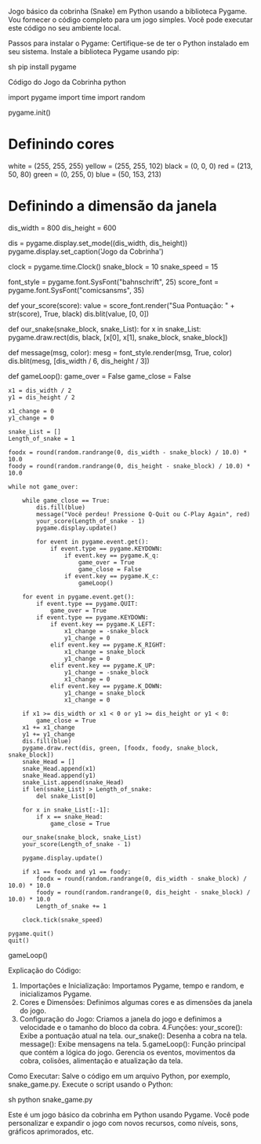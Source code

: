 Jogo básico da cobrinha (Snake) em Python usando a biblioteca Pygame. Vou fornecer o código completo para um jogo simples. Você pode executar este código no seu ambiente local.

Passos para instalar o Pygame:
Certifique-se de ter o Python instalado em seu sistema.
Instale a biblioteca Pygame usando pip:

sh
pip install pygame

Código do Jogo da Cobrinha
python

import pygame
import time
import random

pygame.init()

# Definindo cores
white = (255, 255, 255)
yellow = (255, 255, 102)
black = (0, 0, 0)
red = (213, 50, 80)
green = (0, 255, 0)
blue = (50, 153, 213)

# Definindo a dimensão da janela
dis_width = 800
dis_height = 600

dis = pygame.display.set_mode((dis_width, dis_height))
pygame.display.set_caption('Jogo da Cobrinha')

clock = pygame.time.Clock()
snake_block = 10
snake_speed = 15

font_style = pygame.font.SysFont("bahnschrift", 25)
score_font = pygame.font.SysFont("comicsansms", 35)

def your_score(score):
    value = score_font.render("Sua Pontuação: " + str(score), True, black)
    dis.blit(value, [0, 0])

def our_snake(snake_block, snake_List):
    for x in snake_List:
        pygame.draw.rect(dis, black, [x[0], x[1], snake_block, snake_block])

def message(msg, color):
    mesg = font_style.render(msg, True, color)
    dis.blit(mesg, [dis_width / 6, dis_height / 3])

def gameLoop():
    game_over = False
    game_close = False

    x1 = dis_width / 2
    y1 = dis_height / 2

    x1_change = 0
    y1_change = 0

    snake_List = []
    Length_of_snake = 1

    foodx = round(random.randrange(0, dis_width - snake_block) / 10.0) * 10.0
    foody = round(random.randrange(0, dis_height - snake_block) / 10.0) * 10.0

    while not game_over:

        while game_close == True:
            dis.fill(blue)
            message("Você perdeu! Pressione Q-Quit ou C-Play Again", red)
            your_score(Length_of_snake - 1)
            pygame.display.update()

            for event in pygame.event.get():
                if event.type == pygame.KEYDOWN:
                    if event.key == pygame.K_q:
                        game_over = True
                        game_close = False
                    if event.key == pygame.K_c:
                        gameLoop()

        for event in pygame.event.get():
            if event.type == pygame.QUIT:
                game_over = True
            if event.type == pygame.KEYDOWN:
                if event.key == pygame.K_LEFT:
                    x1_change = -snake_block
                    y1_change = 0
                elif event.key == pygame.K_RIGHT:
                    x1_change = snake_block
                    y1_change = 0
                elif event.key == pygame.K_UP:
                    y1_change = -snake_block
                    x1_change = 0
                elif event.key == pygame.K_DOWN:
                    y1_change = snake_block
                    x1_change = 0

        if x1 >= dis_width or x1 < 0 or y1 >= dis_height or y1 < 0:
            game_close = True
        x1 += x1_change
        y1 += y1_change
        dis.fill(blue)
        pygame.draw.rect(dis, green, [foodx, foody, snake_block, snake_block])
        snake_Head = []
        snake_Head.append(x1)
        snake_Head.append(y1)
        snake_List.append(snake_Head)
        if len(snake_List) > Length_of_snake:
            del snake_List[0]

        for x in snake_List[:-1]:
            if x == snake_Head:
                game_close = True

        our_snake(snake_block, snake_List)
        your_score(Length_of_snake - 1)

        pygame.display.update()

        if x1 == foodx and y1 == foody:
            foodx = round(random.randrange(0, dis_width - snake_block) / 10.0) * 10.0
            foody = round(random.randrange(0, dis_height - snake_block) / 10.0) * 10.0
            Length_of_snake += 1

        clock.tick(snake_speed)

    pygame.quit()
    quit()

gameLoop()

Explicação do Código:
1. Importações e Inicialização: Importamos Pygame, tempo e random, e inicializamos Pygame.
2. Cores e Dimensões: Definimos algumas cores e as dimensões da janela do jogo.
3. Configuração do Jogo: Criamos a janela do jogo e definimos a velocidade e o tamanho do bloco da cobra.
4.Funções:
your_score(): Exibe a pontuação atual na tela.
our_snake(): Desenha a cobra na tela.
message(): Exibe mensagens na tela.
5.gameLoop(): Função principal que contém a lógica do jogo. Gerencia os eventos, movimentos da cobra, colisões, alimentação e atualização da tela.

Como Executar:
Salve o código em um arquivo Python, por exemplo, snake_game.py.
Execute o script usando o Python:

sh
python snake_game.py

Este é um jogo básico da cobrinha em Python usando Pygame. Você pode personalizar e expandir o jogo com novos recursos, como níveis, sons, gráficos aprimorados, etc.
